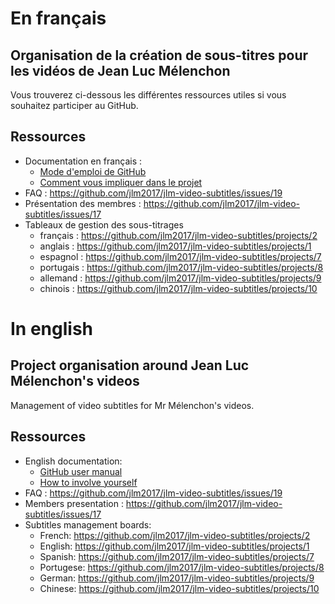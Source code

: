 # En français
## Organisation de la création de sous-titres pour les vidéos de Jean Luc Mélenchon
Vous trouverez ci-dessous les différentes ressources utiles si vous souhaitez participer au GitHub.

## Ressources
- Documentation en français :
  - [Mode d'emploi de GitHub](french-ressources/comment-utiliser-github.md)
  - [Comment vous impliquer dans le projet](french-ressources/comment-participer.md)
- FAQ : https://github.com/jlm2017/jlm-video-subtitles/issues/19
- Présentation des membres : https://github.com/jlm2017/jlm-video-subtitles/issues/17
- Tableaux de gestion des sous-titrages 
  - français : https://github.com/jlm2017/jlm-video-subtitles/projects/2
  - anglais : https://github.com/jlm2017/jlm-video-subtitles/projects/1
  - espagnol : https://github.com/jlm2017/jlm-video-subtitles/projects/7
  - portugais : https://github.com/jlm2017/jlm-video-subtitles/projects/8
  - allemand : https://github.com/jlm2017/jlm-video-subtitles/projects/9
  - chinois : https://github.com/jlm2017/jlm-video-subtitles/projects/10

# In english
## Project organisation around Jean Luc Mélenchon's videos
Management of video subtitles for Mr Mélenchon's videos.

## Ressources
- English documentation:
  - [GitHub user manual](english-ressources/how-to-use-github.md)
  - [How to involve yourself](english-ressources/how-to-involve-yourself.md)
- FAQ : https://github.com/jlm2017/jlm-video-subtitles/issues/19
- Members presentation : https://github.com/jlm2017/jlm-video-subtitles/issues/17
- Subtitles management boards: 
  - French: https://github.com/jlm2017/jlm-video-subtitles/projects/2
  - English: https://github.com/jlm2017/jlm-video-subtitles/projects/1
  - Spanish: https://github.com/jlm2017/jlm-video-subtitles/projects/7
  - Portugese: https://github.com/jlm2017/jlm-video-subtitles/projects/8
  - German: https://github.com/jlm2017/jlm-video-subtitles/projects/9
  - Chinese: https://github.com/jlm2017/jlm-video-subtitles/projects/10
